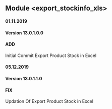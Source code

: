 ## Module <export_stockinfo_xls>

#### 01.11.2019
#### Version 13.0.1.0.0
#### ADD
Initial Commit  Export Product Stock in Excel


#### 05.12.2019
#### Version 13.0.1.1.0
#### FIX
Updation Of Export Product Stock in Excel

	




